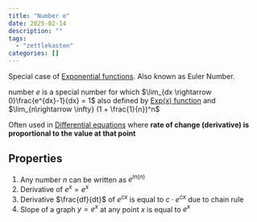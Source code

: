 ```yaml
---
title: "Number e"
date: 2025-02-14
description: ""
tags: 
  - "zettlekasten"
categories: []
---
```


Special case of [Exponential functions](Exponential%20functions.md). Also known as Euler Number.

number $e$ is a special number for which $\lim_{dx \rightarrow 0}\frac{e^{dx}-1}{dx} = 1$
also defined by [Exp(x) function](Exp(x)%20function.md) and $\lim_{n\rightarrow \infty} (1 + \frac{1}{n})^n$

Often used in [Differential equations](Differential%20equations.md) where **rate of change (derivative) is proportional to the value at that point**

## Properties
1. Any number $n$ can be written as $e^{ln(n)}$ 
2. Derivative of $e^x = e^x$ 
3. Derivative $\frac{df}{dt}$ of $e^{cx}$ is equal to $c\cdot e^{cx}$ due to chain rule
4. Slope of a graph $y=e^x$ at any point $x$ is equal to $e^x$  
